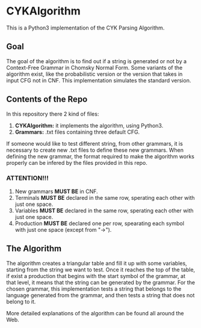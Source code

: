 # CYKAlgorithm
This is a Python3 implementation of the CYK Parsing Algorithm.

## Goal
The goal of the algorithm is to find out if a string is generated or not by a Context-Free Grammar in Chomsky Normal Form.
Some variants of the algorithm exist, like the probabilistic version or the version that takes in input CFG not in CNF. This implementation simulates the standard version.

## Contents of the Repo
In this repository there 2 kind of files: 
1. **CYKAlgorithm:** it implements the algorithm, using Python3.
2. **Grammars:** .txt files containing three default CFG.

If someone would like to test different string, from other grammars, it is necessary to create new .txt files to define these new grammars. When defining the new grammar, the format required to make the algorithm works properly can be infered by the files provided in this repo.

### ATTENTION!!!
1. New grammars **MUST BE** in CNF. 
2. Terminals **MUST BE** declared in the same row, sperating each other with just one space.
3. Variables **MUST BE** declared in the same row, sperating each other with just one space. 
4. Production **MUST BE** declared one per row, spearating each symbol with just one space (except from "->").

## The Algorithm
The algorithm creates a triangular table and fill it up with some variables, starting from the string we want to test. Once it reaches the top of the table, if exist a production that begins with the start symbol of the grammar, at that level, it means that the string can be generated by the grammar. For the chosen grammar, this implementation tests a string that belongs to the language generated from the grammar, and then tests a string that does not belong to it.

More detailed explanations of the algorithm can be found all around the Web.
